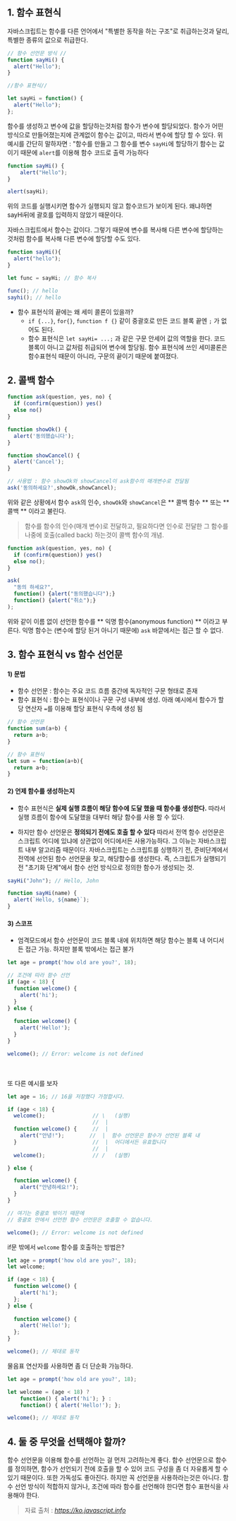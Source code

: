 ## 1. 함수 표현식
자바스크립트는 함수를 다른 언어에서 "특별한 동작을 하는 구조"로 취급하는것과 달리, 특별한 종류의 값으로 취급한다.

```javascript
// 함수 선언문 방식 //
function sayHi() {
  alert("Hello");
}

//함수 표현식//

let sayHi = function() {
  alert("Hello");
};
```

함수를 생성하고 변수에 값을 할당하는것처럼 함수가 변수에 할당되었다. 함수가 어떤 방식으로 만들어졌는지에 관계없이 함수는 값이고, 따라서 변수에 할당 할 수 있다. 
 위 예시를 간단히 말하자면 : "함수를 만들고 그 함수를 변수 `sayHi`에 할당하기
 함수는 값이기 때문에 `alert`를 이용해 함수 코드로 출력 가능하다
```javascript
function sayHi() {
    alert("Hello");
}

alert(sayHi);
```
위의 코드를 실행시키면 함수가 실행되지 않고 함수코드가 보이게 된다. 왜냐하면 sayHi뒤에 괄호를 입력하지 않았기 때문이다.

자바스크립트에서 함수는 값이다. 그렇기 때문에 변수를 복사해 다른 변수에 할당하는 것처럼 함수를 복사해 다른 변수에 할당할 수도 있다.

```javascript
function sayHi(){
  alert("hello");
}

let func = sayHi; // 함수 복사

func(); // hello
sayhi(); // hello
```

* 함수 표현식의 끝에는 왜 세미 콜론이 있을까?
  * `if {...}`, `for{}`, `function f {}` 같이 중괄호로 만든 코드 블록 끝엔 `;` 가 없어도 된다.
  * 함수 표현식은 `let sayHi= ...;` 과 같은 구문 안세어 값의 역할을 한다. 코드 블록이 아니고 값처럼 취급되어 변수에 할당됨. 함수 표현식에 쓰인 세미콜론은 함수표현식 때문이 아니라, 구문의 끝이기 때문에 붙여졌다.
  
## 2. 콜백 함수

```javascript
function ask(question, yes, no) {
  if (confirm(question)) yes()
  else no()
}

function showOk() {
  alert('동의했습니다');
}

function showCancel() {
  alert('Cancel');
}

// 사용법 : 함수 showOk와 showCancel이 ask함수의 매개변수로 전달됨
ask('동의하세요?',showOk,showCancel);
```

위와 같은 상황에서 함수 `ask`의 인수, `showOk`와 `showCancel`은 ** 콜백 함수 ** 또는 ** 콜백 ** 이라고 불린다.

> 함수를 함수의 인수(매개 변수)로 전달하고, 필요하다면 인수로 전달한 그 함수를 나중에 호출(called back) 하는것이 콜백 함수의 개념.

```javascript
function ask(question, yes, no) {
  if (confirm(question)) yes()
  else no();
}

ask(
  "동의 하세요?",
  function() {alert("동의했습니다");}
  function() {alert("취소");}
);
```
위와 같이 이름 없이 선언한 함수를 ** 익명 함수(anonymous function) ** 이라고 부른다.
 익명 함수는 (변수에 할당 된거 아니기 때문에) `ask` 바깥에서는 접근 할 수 없다.


## 3. 함수 표현식 vs 함수 선언문
#### 1) 문법
* 함수 선언문 : 함수는 주요 코드 흐름 중간에 독자적인 구문 형태로 존재
* 함수 표현식 : 함수는 표현식이나 구문 구성 내부에 생성. 아래 예시에서 함수가 할당 연산자 `=`를 이용해 할당 표현식 우측에 생성 됨

```javascript
// 함수 선언문
function sum(a+b) {
  return a+b;
}

// 함수 표현식
let sum = function(a+b){
  return a+b;
}
```
#### 2) 언제 함수를 생성하는지
* 함수 표현식은 **실제 실행 흐름이 해당 함수에 도달 했을 때 함수를 생성한다.** 따라서 실행 흐름이 함수에 도달했을 대부터 해당 함수를 사용 할 수 있다.


* 하지만 함수 선언문은 **정의되기 전에도 호출 할 수 있다**
	따라서 전역 함수 선언문은 스크립트 어디에 있냐에 상관없이 어디에서든 사용가능하다.
    그 이뉴는 자바스크립트 내부 알고리즘 때문이다. 자바스크립트는 스크립트를 싱행하기 전, 준비단계에서 전역에 선언된 함수 선언문을 찾고, 해당함수를 생성한다. 즉, 스크립트가 실행되기전 "초기화 단계"에서 함수 선언 방식으로 정의한 함수가 생성되는 것.
  
```javascript
sayHi("John"); // Hello, John

function sayHi(name) {
  alert(`Hello, ${name}`);
}
```

#### 3) 스코프
* 엄격모드에서 함수 선언문이 코드 블록 내에 위치하면 해당 함수는 블록 내 어디서든 접근 가능. 하지만 블록 밖에서는 접근 불가

```javascript
let age = prompt('how old are you?', 18);

// 조건에 따라 함수 선언
if (age < 18) {
  function welcome() {
    alert('hi');
  }
} else {
  
  function welcome() {
    alert('Hello!');
  }
}

welcome(); // Error: welcome is not defined
```
<br></br>
또 다른 예시를 보자

```javascript
let age = 16; // 16을 저장했다 가정합시다.

if (age < 18) {
  welcome();               // \   (실행)
                           //  |
  function welcome() {     //  |
    alert("안녕!");        //  |  함수 선언문은 함수가 선언된 블록 내
  }                        //  |  어디에서든 유효합니다
                           //  |
  welcome();               // /   (실행)

} else {

  function welcome() {
    alert("안녕하세요!");
  }
}

// 여기는 중괄호 밖이기 때문에
// 중괄호 안에서 선언한 함수 선언문은 호출할 수 없습니다.

welcome(); // Error: welcome is not defined
```

if문 밖에서 `welcome` 함수를 호출하는 방법은?

```javascript
let age = prompt('how old are you?', 18);
let welcome;

if (age < 18) {
  function welcome() {
    alert('hi');
  };
} else {
  
  function welcome() {
    alert('Hello!');
  };
}

welcome(); // 제대로 동작
```

물음표 연산자를 사용하면 좀 더 단순화 가능하다.
```javascript
let age = prompt('how old are you?', 18);

let welcome = (age < 18) ?
    function() { alert('hi'); } :
    function() { alert('Hello!'); };

welcome(); // 제대로 동작
```

## 4. 둘 중 무엇을 선택해야 할까?
함수 선언문을 이용해 함수를 선언하는 걸 먼저 고려하는게 좋다. 함수 선언문으로 함수를 정의하면, 함수가 선언되기 전에 호출을 할 수 있어 코드 구성을 좀 더 자유롭게 할 수 있기 때문이다.
 또한 가독성도 좋아진다.
 하지만 꼭 선언문을 사용하라는것은 아니다. 함수 선언 방식이 적합하지 않거나, 조건에 따라 함수를 선언해야 한다면 함수 표현식을 사용해야 한다.


> 자료 출처 : <cite>https://ko.javascript.info</cite>